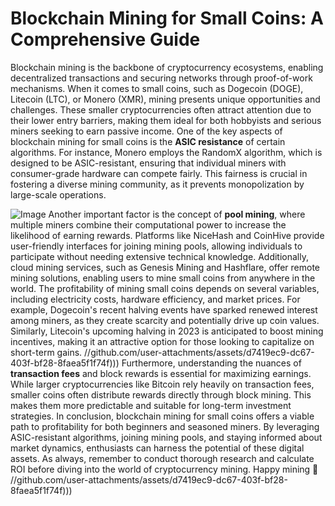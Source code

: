# Blockchain Mining for Small Coins: A Comprehensive Guide
Blockchain mining is the backbone of cryptocurrency ecosystems, enabling decentralized transactions and securing networks through proof-of-work mechanisms. When it comes to small coins, such as Dogecoin (DOGE), Litecoin (LTC), or Monero (XMR), mining presents unique opportunities and challenges. These smaller cryptocurrencies often attract attention due to their lower entry barriers, making them ideal for both hobbyists and serious miners seeking to earn passive income.
One of the key aspects of blockchain mining for small coins is the **ASIC resistance** of certain algorithms. For instance, Monero employs the RandomX algorithm, which is designed to be ASIC-resistant, ensuring that individual miners with consumer-grade hardware can compete fairly. This fairness is crucial in fostering a diverse mining community, as it prevents monopolization by large-scale operations.

![Image](https://github.com/user-attachments/assets/d7419ec9-dc67-403f-bf28-8faea5f1f74f)
Another important factor is the concept of **pool mining**, where multiple miners combine their computational power to increase the likelihood of earning rewards. Platforms like NiceHash and CoinHive provide user-friendly interfaces for joining mining pools, allowing individuals to participate without needing extensive technical knowledge. Additionally, cloud mining services, such as Genesis Mining and Hashflare, offer remote mining solutions, enabling users to mine small coins from anywhere in the world.
The profitability of mining small coins depends on several variables, including electricity costs, hardware efficiency, and market prices. For example, Dogecoin's recent halving events have sparked renewed interest among miners, as they create scarcity and potentially drive up coin values. Similarly, Litecoin's upcoming halving in 2023 is anticipated to boost mining incentives, making it an attractive option for those looking to capitalize on short-term gains.
 //github.com/user-attachments/assets/d7419ec9-dc67-403f-bf28-8faea5f1f74f)))
Furthermore, understanding the nuances of **transaction fees** and block rewards is essential for maximizing earnings. While larger cryptocurrencies like Bitcoin rely heavily on transaction fees, smaller coins often distribute rewards directly through block mining. This makes them more predictable and suitable for long-term investment strategies.
In conclusion, blockchain mining for small coins offers a viable path to profitability for both beginners and seasoned miners. By leveraging ASIC-resistant algorithms, joining mining pools, and staying informed about market dynamics, enthusiasts can harness the potential of these digital assets. As always, remember to conduct thorough research and calculate ROI before diving into the world of cryptocurrency mining. Happy mining 🌟
 //github.com/user-attachments/assets/d7419ec9-dc67-403f-bf28-8faea5f1f74f)))
